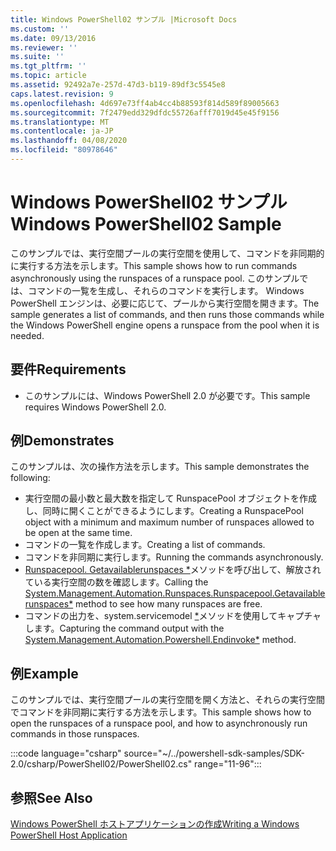 ```yaml
---
title: Windows PowerShell02 サンプル |Microsoft Docs
ms.custom: ''
ms.date: 09/13/2016
ms.reviewer: ''
ms.suite: ''
ms.tgt_pltfrm: ''
ms.topic: article
ms.assetid: 92492a7e-257d-47d3-b119-89df3c5545e8
caps.latest.revision: 9
ms.openlocfilehash: 4d697e73ff4ab4cc4b88593f814d589f89005663
ms.sourcegitcommit: 7f2479edd329dfdc55726afff7019d45e45f9156
ms.translationtype: MT
ms.contentlocale: ja-JP
ms.lasthandoff: 04/08/2020
ms.locfileid: "80978646"
---
```

# <a name="windows-powershell02-sample"></a><span data-ttu-id="0b338-102">Windows PowerShell02 サンプル</span><span class="sxs-lookup"><span data-stu-id="0b338-102">Windows PowerShell02 Sample</span></span>

<span data-ttu-id="0b338-103">このサンプルでは、実行空間プールの実行空間を使用して、コマンドを非同期的に実行する方法を示します。</span><span class="sxs-lookup"><span data-stu-id="0b338-103">This sample shows how to run commands asynchronously using the runspaces of a runspace pool.</span></span> <span data-ttu-id="0b338-104">このサンプルでは、コマンドの一覧を生成し、それらのコマンドを実行します。 Windows PowerShell エンジンは、必要に応じて、プールから実行空間を開きます。</span><span class="sxs-lookup"><span data-stu-id="0b338-104">The sample generates a list of commands, and then runs those commands while the Windows PowerShell engine opens a runspace from the pool when it is needed.</span></span>

## <a name="requirements"></a><span data-ttu-id="0b338-105">要件</span><span class="sxs-lookup"><span data-stu-id="0b338-105">Requirements</span></span>

- <span data-ttu-id="0b338-106">このサンプルには、Windows PowerShell 2.0 が必要です。</span><span class="sxs-lookup"><span data-stu-id="0b338-106">This sample requires Windows PowerShell 2.0.</span></span>

## <a name="demonstrates"></a><span data-ttu-id="0b338-107">例</span><span class="sxs-lookup"><span data-stu-id="0b338-107">Demonstrates</span></span>

<span data-ttu-id="0b338-108">このサンプルは、次の操作方法を示します。</span><span class="sxs-lookup"><span data-stu-id="0b338-108">This sample demonstrates the following:</span></span>

- <span data-ttu-id="0b338-109">実行空間の最小数と最大数を指定して RunspacePool オブジェクトを作成し、同時に開くことができるようにします。</span><span class="sxs-lookup"><span data-stu-id="0b338-109">Creating a RunspacePool object with a minimum and maximum number of runspaces allowed to be open at the same time.</span></span>
- <span data-ttu-id="0b338-110">コマンドの一覧を作成します。</span><span class="sxs-lookup"><span data-stu-id="0b338-110">Creating a list of commands.</span></span>
- <span data-ttu-id="0b338-111">コマンドを非同期に実行します。</span><span class="sxs-lookup"><span data-stu-id="0b338-111">Running the commands asynchronously.</span></span>
- <span data-ttu-id="0b338-112">[Runspacepool. Getavailablerunspaces \*](/dotnet/api/System.Management.Automation.Runspaces.RunspacePool.GetAvailableRunspaces)メソッドを呼び出して、解放されている実行空間の数を確認します。</span><span class="sxs-lookup"><span data-stu-id="0b338-112">Calling the [System.Management.Automation.Runspaces.Runspacepool.Getavailablerunspaces\*](/dotnet/api/System.Management.Automation.Runspaces.RunspacePool.GetAvailableRunspaces) method to see how many runspaces are free.</span></span>
- <span data-ttu-id="0b338-113">コマンドの出力を、system.servicemodel [\*](/dotnet/api/System.Management.Automation.PowerShell.EndInvoke)メソッドを使用してキャプチャします。</span><span class="sxs-lookup"><span data-stu-id="0b338-113">Capturing the command output with the [System.Management.Automation.Powershell.Endinvoke\*](/dotnet/api/System.Management.Automation.PowerShell.EndInvoke) method.</span></span>

## <a name="example"></a><span data-ttu-id="0b338-114">例</span><span class="sxs-lookup"><span data-stu-id="0b338-114">Example</span></span>

<span data-ttu-id="0b338-115">このサンプルでは、実行空間プールの実行空間を開く方法と、それらの実行空間でコマンドを非同期に実行する方法を示します。</span><span class="sxs-lookup"><span data-stu-id="0b338-115">This sample shows how to open the runspaces of a runspace pool, and how to asynchronously run commands in those runspaces.</span></span>

:::code language="csharp" source="~/../powershell-sdk-samples/SDK-2.0/csharp/PowerShell02/PowerShell02.cs" range="11-96":::

## <a name="see-also"></a><span data-ttu-id="0b338-116">参照</span><span class="sxs-lookup"><span data-stu-id="0b338-116">See Also</span></span>

[<span data-ttu-id="0b338-117">Windows PowerShell ホストアプリケーションの作成</span><span class="sxs-lookup"><span data-stu-id="0b338-117">Writing a Windows PowerShell Host Application</span></span>](./writing-a-windows-powershell-host-application.md)

